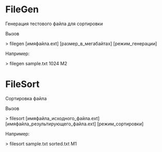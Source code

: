 # FileGen
Генерация тестового файла для сортировки

Вызов

&gt; filegen [имяфайла.ext] [размер_в_мегабайтах] [режим_генерации]

Например:

&gt; filegen sample.txt 1024 M2


# FileSort
Сортировка файла

Вызов

&gt; filesort [имяфайла_исходного_файла.ext] [имяфайла_результирующего_файла.ext] [режим_сортировки]

Например:

&gt; filesort sample.txt sorted.txt M1
